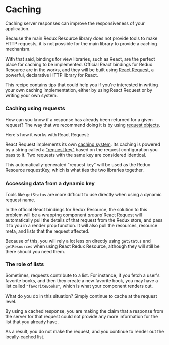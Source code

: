 # Caching

Caching server responses can improve the responsiveness of your application.

Because the main Redux Resource library does not provide tools to make HTTP requests,
it is not possible for the main library to provide a caching mechanism.

With that said, bindings for view libraries, such as React, are the perfect place for
caching to be implemented. Official React bindings for Redux Resource are in the works, and
they will be built using [React Request](https://github.com/jamesplease/react-request), a powerful,
declarative HTTP library for React.

This recipe contains tips that could help you if you're interested in writing your own
caching implementation, either by using React Request or by writing your own system.

### Caching using requests

How can you know if a response has already been returned for a given request? The way
that we recommend doing it is by using [request objects](/docs/requests/request-objects.md).

Here's how it works with React Request:

React Request implements its own
[caching system](https://github.com/jamesplease/react-request/blob/master/docs/guides/response-caching.md).
Its caching is powered by a string called a
["request key"](https://github.com/jamesplease/react-request/blob/master/docs/guides/request-keys.md) based
on the request configuration you pass to it. Two requests with the same key are considered identical.

This automatically-generated "request key" will be used as the Redux Resource requestKey, which is
what ties the two libraries together.

### Accessing data from a dynamic key

Tools like `getStatus` are more difficult to use directly when using a dynamic request name.

In the official React bindings for Redux Resource, the solution to this problem will be a wrapping
component _around_ React Request will automatically pull the details of that request from the Redux
store, and pass it to you in a render prop function. It will also pull the resources, resource meta,
and lists that the request affected.

Because of this, you will rely a lot less on directly using
`getStatus` and `getResources` when using React Redux Resource, although they will still be
there should you need them.

### The role of lists

Sometimes, requests contribute to a list. For instance, if you fetch a user's favorite books,
and then they create a new favorite book, you may have a list called `"favoriteBooks"`, which
is what your component renders out.

What do you do in this situation? Simply continue to cache at the request level.

By using a cached response, you are making the claim that a response from the server for that
request could not provide any more information for the list that you already have.

As a result, you do not make the request, and you continue to render out the locally-cached list.
